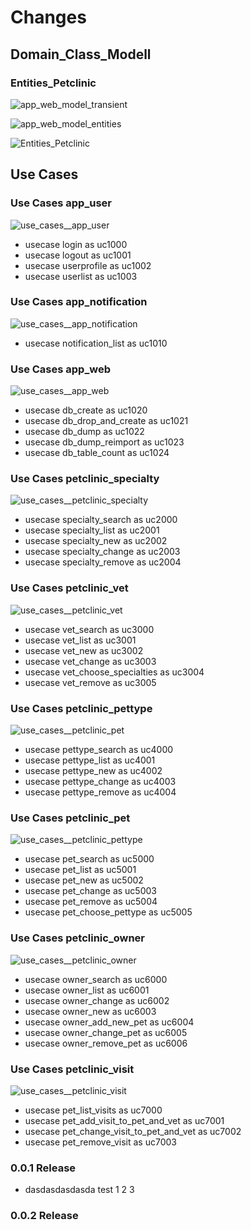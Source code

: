 # Changes

## Domain_Class_Modell

### Entities_Petclinic

![app_web_model_transient](../project/app_web/cms_transient.png)

![app_web_model_entities](../project/app_web/cms_entities.png)

![Entities_Petclinic](../project/petclinic_model/entities.png)

## Use Cases

### Use Cases app_user
![use_cases__app_user](../project/app_web/user.png)
* usecase login as uc1000
* usecase logout as uc1001
* usecase userprofile as uc1002
* usecase userlist as uc1003

### Use Cases app_notification
![use_cases__app_notification](../project/app_web/notification.png)
* usecase notification_list as uc1010

### Use Cases app_web
![use_cases__app_web](../project/app_web/services.png)
* usecase db_create as uc1020
* usecase db_drop_and_create as uc1021
* usecase db_dump as uc1022
* usecase db_dump_reimport as uc1023
* usecase db_table_count as uc1024

### Use Cases petclinic_specialty
![use_cases__petclinic_specialty](../project/petclinic_model/specialty.png)
* usecase specialty_search as uc2000
* usecase specialty_list as uc2001
* usecase specialty_new as uc2002
* usecase specialty_change as uc2003
* usecase specialty_remove as uc2004

### Use Cases petclinic_vet
![use_cases__petclinic_vet](../project/petclinic_model/vet.png)
* usecase vet_search as uc3000
* usecase vet_list as uc3001
* usecase vet_new as uc3002
* usecase vet_change as uc3003
* usecase vet_choose_specialties as uc3004
* usecase vet_remove as uc3005

### Use Cases petclinic_pettype
![use_cases__petclinic_pet](../project/petclinic_model/pet.png)
* usecase pettype_search as uc4000
* usecase pettype_list as uc4001
* usecase pettype_new as uc4002
* usecase pettype_change as uc4003
* usecase pettype_remove as uc4004

### Use Cases petclinic_pet
![use_cases__petclinic_pettype](../project/petclinic_model/pettype.png)
* usecase pet_search as uc5000
* usecase pet_list as uc5001
* usecase pet_new as uc5002
* usecase pet_change as uc5003
* usecase pet_remove as uc5004
* usecase pet_choose_pettype as uc5005

### Use Cases petclinic_owner
![use_cases__petclinic_owner](../project/petclinic_model/owner.png)
* usecase owner_search as uc6000
* usecase owner_list as uc6001
* usecase owner_change as uc6002
* usecase owner_new as uc6003
* usecase owner_add_new_pet as uc6004
* usecase owner_change_pet as uc6005
* usecase owner_remove_pet as uc6006

### Use Cases petclinic_visit
![use_cases__petclinic_visit](../project/petclinic_model/visit.png)
* usecase pet_list_visits as uc7000
* usecase pet_add_visit_to_pet_and_vet as uc7001
* usecase pet_change_visit_to_pet_and_vet as uc7002
* usecase pet_remove_visit as uc7003


### 0.0.1 Release

* dasdasdasdasda test 1 2 3

### 0.0.2 Release


